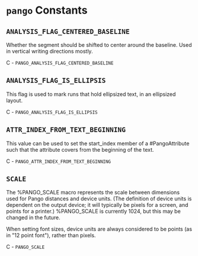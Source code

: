 # `pango` Constants

## `ANALYSIS_FLAG_CENTERED_BASELINE`

Whether the segment should be shifted to center around the baseline.
Used in vertical writing directions mostly.

C - `PANGO_ANALYSIS_FLAG_CENTERED_BASELINE`

## `ANALYSIS_FLAG_IS_ELLIPSIS`

This flag is used to mark runs that hold ellipsized text,
in an ellipsized layout.

C - `PANGO_ANALYSIS_FLAG_IS_ELLIPSIS`

## `ATTR_INDEX_FROM_TEXT_BEGINNING`

This value can be used to set the start_index member of a #PangoAttribute
such that the attribute covers from the beginning of the text.

C - `PANGO_ATTR_INDEX_FROM_TEXT_BEGINNING`

## `SCALE`

The %PANGO_SCALE macro represents the scale between dimensions used
for Pango distances and device units. (The definition of device
units is dependent on the output device; it will typically be pixels
for a screen, and points for a printer.) %PANGO_SCALE is currently
1024, but this may be changed in the future.

When setting font sizes, device units are always considered to be
points (as in "12 point font"), rather than pixels.

C - `PANGO_SCALE`

